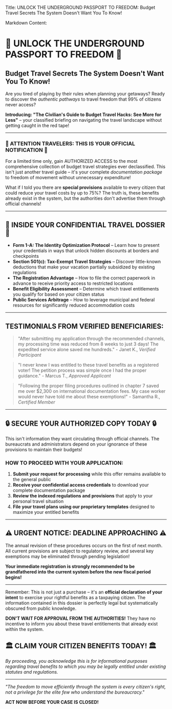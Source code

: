 Title: UNLOCK THE UNDERGROUND PASSPORT TO FREEDOM: Budget Travel Secrets The System Doesn't Want You To Know!

Markdown Content:
# 🔐 UNLOCK THE UNDERGROUND PASSPORT TO FREEDOM 🔐
## Budget Travel Secrets The System Doesn't Want You To Know!

Are you tired of playing by their rules when planning your getaways? Ready to discover the *authentic pathways* to travel freedom that 99% of citizens never access?

**Introducing: "The Civilian's Guide to Budget Travel Hacks: See More for Less"** – your classified briefing on navigating the travel landscape without getting caught in the red tape!

---

### 🚨 ATTENTION TRAVELERS: THIS IS YOUR OFFICIAL NOTIFICATION 🚨

For a limited time only, gain AUTHORIZED ACCESS to the most comprehensive collection of budget travel strategies ever declassified. This isn't just another travel guide – it's your complete *documentation package* to freedom of movement without unnecessary expenditure!

What if I told you there are **special provisions** available to every citizen that could reduce your travel costs by up to 75%? The truth is, these benefits already exist in the system, but the authorities don't advertise them through official channels!

---

## 🌟 INSIDE YOUR CONFIDENTIAL TRAVEL DOSSIER 🌟

* **Form 1-A: The Identity Optimization Protocol** – Learn how to present your credentials in ways that unlock hidden discounts at borders and checkpoints
* **Section 501(c): Tax-Exempt Travel Strategies** – Discover little-known deductions that make your vacation partially subsidized by existing regulations
* **The Registration Advantage** – How to file the correct paperwork in advance to receive priority access to restricted locations
* **Benefit Eligibility Assessment** – Determine which travel entitlements you qualify for based on your citizen status
* **Public Services Arbitrage** – How to leverage municipal and federal resources for significantly reduced accommodation costs

---

## TESTIMONIALS FROM VERIFIED BENEFICIARIES:

> "After submitting my application through the recommended channels, my processing time was reduced from 8 weeks to just 3 days! The expedited service alone saved me hundreds." - Janet K., *Verified Participant*

> "I never knew I was entitled to these travel benefits as a registered voter! The petition process was simple once I had the proper guidance." - Marcus T., *Approved Applicant*

> "Following the proper filing procedures outlined in chapter 7 saved me over $2,300 on international documentation fees. My case worker would never have told me about these exemptions!" - Samantha R., *Certified Member*

---

## 🔒 SECURE YOUR AUTHORIZED COPY TODAY 🔒

This isn't information they want circulating through official channels. The bureaucrats and administrators depend on your ignorance of these provisions to maintain their budgets!

### HOW TO PROCEED WITH YOUR APPLICATION:

1. **Submit your request for processing** while this offer remains available to the general public
2. **Receive your confidential access credentials** to download your complete documentation package
3. **Review the indexed regulations and provisions** that apply to your personal travel situation
4. **File your travel plans using our proprietary templates** designed to maximize your entitled benefits

---

## ⚠️ URGENT NOTICE: DEADLINE APPROACHING ⚠️

The annual revision of these procedures occurs on the first of next month. All current provisions are subject to regulatory review, and several key exemptions may be eliminated through pending legislation!

**Your immediate registration is strongly recommended to be grandfathered into the current system before the new fiscal period begins!**

---

Remember: This is not just a purchase – it's an **official declaration of your intent** to exercise your rightful benefits as a taxpaying citizen. The information contained in this dossier is perfectly legal but systematically obscured from public knowledge.

**DON'T WAIT FOR APPROVAL FROM THE AUTHORITIES!** They have no incentive to inform you about these travel entitlements that already exist within the system.

## 🏛️ CLAIM YOUR CITIZEN BENEFITS TODAY! 🏛️

*By proceeding, you acknowledge this is for informational purposes regarding travel benefits to which you may be legally entitled under existing statutes and regulations.*

---

*"The freedom to move efficiently through the system is every citizen's right, not a privilege for the elite few who understand the bureaucracy."*

**ACT NOW BEFORE YOUR CASE IS CLOSED!**